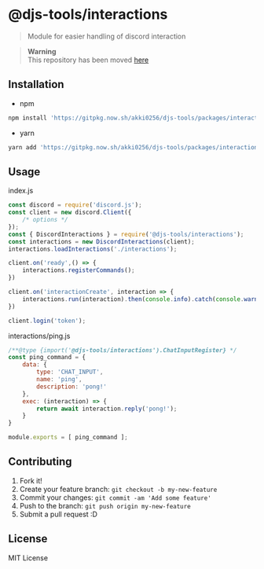 # @djs-tools/interactions

> Module for easier handling of discord interaction

> **Warning**  
> This repository has been moved [here](https://github.com/akki0256/discord-interaction)

## Installation
- npm
```bash
npm install 'https://gitpkg.now.sh/akki0256/djs-tools/packages/interactions?interactions-1.0.4'
```
- yarn
```bash
yarn add 'https://gitpkg.now.sh/akki0256/djs-tools/packages/interactions?interactions-1.0.4'
```

## Usage
index.js
```js
const discord = require('discord.js');
const client = new discord.Client({
	/* options */
});
const { DiscordInteractions } = require('@djs-tools/interactions');
const interactions = new DiscordInteractions(client);
interactions.loadInteractions('./interactions');

client.on('ready',() => {
	interactions.registerCommands();
})

client.on('interactionCreate', interaction => {
	interactions.run(interaction).then(console.info).catch(console.warn);
})

client.login('token');
```
interactions/ping.js
```js
/**@type {import('@djs-tools/interactions').ChatInputRegister} */
const ping_command = {
	data: {
		type: 'CHAT_INPUT',
		name: 'ping',
		description: 'pong!'
	},
	exec: (interaction) => {
		return await interaction.reply('pong!');
	}
}

module.exports = [ ping_command ];
```

## Contributing

1. Fork it!
2. Create your feature branch: `git checkout -b my-new-feature`
3. Commit your changes: `git commit -am 'Add some feature'`
4. Push to the branch: `git push origin my-new-feature`
5. Submit a pull request :D

## License

MIT License
